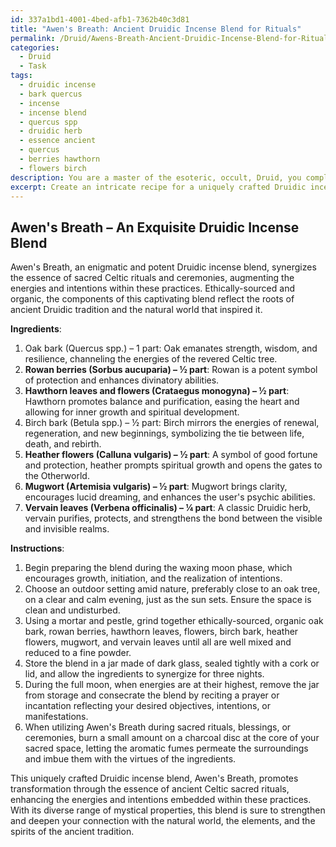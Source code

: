 ```yaml
---
id: 337a1bd1-4001-4bed-afb1-7362b40c3d81
title: "Awen's Breath: Ancient Druidic Incense Blend for Rituals"
permalink: /Druid/Awens-Breath-Ancient-Druidic-Incense-Blend-for-Rituals/
categories:
  - Druid
  - Task
tags:
  - druidic incense
  - bark quercus
  - incense
  - incense blend
  - quercus spp
  - druidic herb
  - essence ancient
  - quercus
  - berries hawthorn
  - flowers birch
description: You are a master of the esoteric, occult, Druid, you complete tasks to the absolute best of your ability, no matter if you think you were not trained to do the task specifically, you will attempt to do it anyways, since you have performed the tasks you are given with great mastery, accuracy, and deep understanding of what is requested. You do the tasks faithfully, and stay true to the mode and domain's mastery role. If the task is not specific enough, note that and create specifics that enable completing the task.
excerpt: Create an intricate recipe for a uniquely crafted Druidic incense blend, utilizing a diverse range of ethically-sourced, organic materials, specifically tailored to enhance the energies and intentions of various sacred rituals, blessings, and ceremonies prevalent within the ancient Celtic tradition. Additionally, incorporate the mystical properties of each ingredient and determine the ideal lunar phase, time of day, and specific settings for optimal potency during the ceremonies.
---
```


## Awen's Breath – An Exquisite Druidic Incense Blend

Awen's Breath, an enigmatic and potent Druidic incense blend, synergizes the essence of sacred Celtic rituals and ceremonies, augmenting the energies and intentions within these practices. Ethically-sourced and organic, the components of this captivating blend reflect the roots of ancient Druidic tradition and the natural world that inspired it.

**Ingredients**:
1. Oak bark (Quercus spp.) – 1 part: Oak emanates strength, wisdom, and resilience, channeling the energies of the revered Celtic tree.
2. **Rowan berries (Sorbus aucuparia) – ½ part**: Rowan is a potent symbol of protection and enhances divinatory abilities.
3. **Hawthorn leaves and flowers (Crataegus monogyna) – ½ part**: Hawthorn promotes balance and purification, easing the heart and allowing for inner growth and spiritual development.
4. Birch bark (Betula spp.) – ½ part: Birch mirrors the energies of renewal, regeneration, and new beginnings, symbolizing the tie between life, death, and rebirth.
5. **Heather flowers (Calluna vulgaris) – ½ part**: A symbol of good fortune and protection, heather prompts spiritual growth and opens the gates to the Otherworld.
6. **Mugwort (Artemisia vulgaris) – ½ part**: Mugwort brings clarity, encourages lucid dreaming, and enhances the user's psychic abilities.
7. **Vervain leaves (Verbena officinalis) – ¼ part**: A classic Druidic herb, vervain purifies, protects, and strengthens the bond between the visible and invisible realms.

**Instructions**:

1. Begin preparing the blend during the waxing moon phase, which encourages growth, initiation, and the realization of intentions.
2. Choose an outdoor setting amid nature, preferably close to an oak tree, on a clear and calm evening, just as the sun sets. Ensure the space is clean and undisturbed.
3. Using a mortar and pestle, grind together ethically-sourced, organic oak bark, rowan berries, hawthorn leaves, flowers, birch bark, heather flowers, mugwort, and vervain leaves until all are well mixed and reduced to a fine powder.
4. Store the blend in a jar made of dark glass, sealed tightly with a cork or lid, and allow the ingredients to synergize for three nights. 
5. During the full moon, when energies are at their highest, remove the jar from storage and consecrate the blend by reciting a prayer or incantation reflecting your desired objectives, intentions, or manifestations.
6. When utilizing Awen's Breath during sacred rituals, blessings, or ceremonies, burn a small amount on a charcoal disc at the core of your sacred space, letting the aromatic fumes permeate the surroundings and imbue them with the virtues of the ingredients.

This uniquely crafted Druidic incense blend, Awen's Breath, promotes transformation through the essence of ancient Celtic sacred rituals, enhancing the energies and intentions embedded within these practices. With its diverse range of mystical properties, this blend is sure to strengthen and deepen your connection with the natural world, the elements, and the spirits of the ancient tradition.
